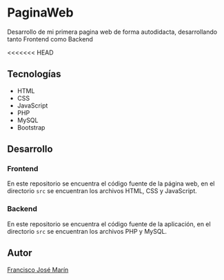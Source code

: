 # PaginaWeb
Desarrollo de mi primera pagina web de forma autodidacta, desarrollando tanto Frontend como Backend

<<<<<<< HEAD
## Tecnologías

- HTML
- CSS
- JavaScript
- PHP
- MySQL
- Bootstrap

## Desarrollo

### Frontend

En este repositorio se encuentra el código fuente de la página web, en el directorio `src` se encuentran los archivos HTML, CSS y JavaScript.

### Backend

En este repositorio se encuentra el código fuente de la aplicación, en el directorio `src` se encuentran los archivos PHP y MySQL.

## Autor

[Francisco José Marín](https://github.com/franjosem)

